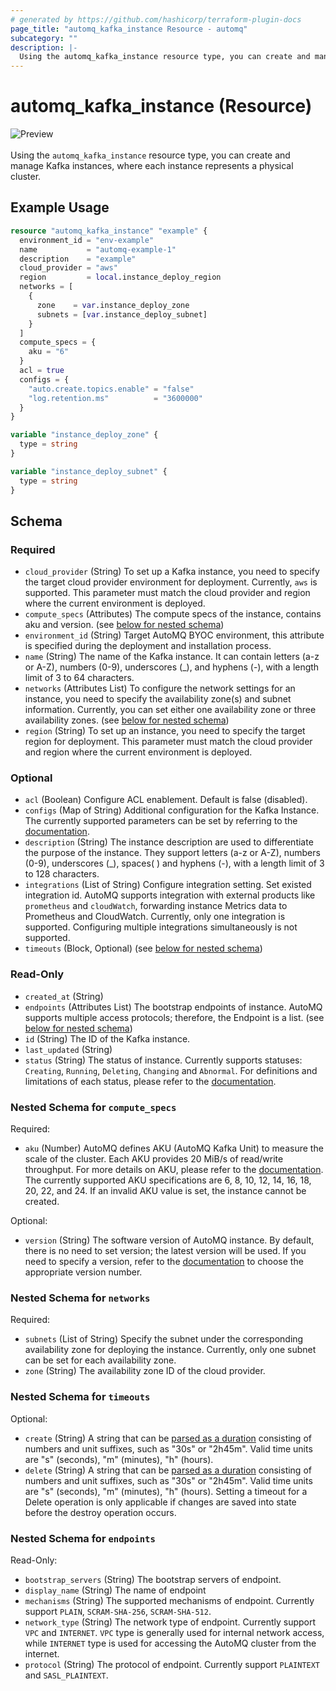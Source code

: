 ```yaml
---
# generated by https://github.com/hashicorp/terraform-plugin-docs
page_title: "automq_kafka_instance Resource - automq"
subcategory: ""
description: |-
  Using the automq_kafka_instance resource type, you can create and manage Kafka instances, where each instance represents a physical cluster.
---
```


# automq_kafka_instance (Resource)

![Preview](https://img.shields.io/badge/Lifecycle_Stage-Preview-blue?style=flat&logoColor=8A3BE2&labelColor=rgba)<br><br>Using the `automq_kafka_instance` resource type, you can create and manage Kafka instances, where each instance represents a physical cluster.

## Example Usage

```terraform
resource "automq_kafka_instance" "example" {
  environment_id = "env-example"
  name           = "automq-example-1"
  description    = "example"
  cloud_provider = "aws"
  region         = local.instance_deploy_region
  networks = [
    {
      zone    = var.instance_deploy_zone
      subnets = [var.instance_deploy_subnet]
    }
  ]
  compute_specs = {
    aku = "6"
  }
  acl = true
  configs = {
    "auto.create.topics.enable" = "false"
    "log.retention.ms"          = "3600000"
  }
}

variable "instance_deploy_zone" {
  type = string
}

variable "instance_deploy_subnet" {
  type = string
}
```

<!-- schema generated by tfplugindocs -->
## Schema

### Required

- `cloud_provider` (String) To set up a Kafka instance, you need to specify the target cloud provider environment for deployment. Currently, `aws` is supported. This parameter must match the cloud provider and region where the current environment is deployed.
- `compute_specs` (Attributes) The compute specs of the instance, contains aku and version. (see [below for nested schema](#nestedatt--compute_specs))
- `environment_id` (String) Target AutoMQ BYOC environment, this attribute is specified during the deployment and installation process.
- `name` (String) The name of the Kafka instance. It can contain letters (a-z or A-Z), numbers (0-9), underscores (_), and hyphens (-), with a length limit of 3 to 64 characters.
- `networks` (Attributes List) To configure the network settings for an instance, you need to specify the availability zone(s) and subnet information. Currently, you can set either one availability zone or three availability zones. (see [below for nested schema](#nestedatt--networks))
- `region` (String) To set up an instance, you need to specify the target region for deployment. This parameter must match the cloud provider and region where the current environment is deployed.

### Optional

- `acl` (Boolean) Configure ACL enablement. Default is false (disabled).
- `configs` (Map of String) Additional configuration for the Kafka Instance. The currently supported parameters can be set by referring to the [documentation](https://docs.automq.com/automq-cloud/using-automq-for-kafka/restrictions#instance-level-configuration).
- `description` (String) The instance description are used to differentiate the purpose of the instance. They support letters (a-z or A-Z), numbers (0-9), underscores (_), spaces( ) and hyphens (-), with a length limit of 3 to 128 characters.
- `integrations` (List of String) Configure integration setting. Set existed integration id. AutoMQ supports integration with external products like `prometheus` and `cloudWatch`, forwarding instance Metrics data to Prometheus and CloudWatch. Currently, only one integration is supported. Configuring multiple integrations simultaneously is not supported.
- `timeouts` (Block, Optional) (see [below for nested schema](#nestedblock--timeouts))

### Read-Only

- `created_at` (String)
- `endpoints` (Attributes List) The bootstrap endpoints of instance. AutoMQ supports multiple access protocols; therefore, the Endpoint is a list. (see [below for nested schema](#nestedatt--endpoints))
- `id` (String) The ID of the Kafka instance.
- `last_updated` (String)
- `status` (String) The status of instance. Currently supports statuses: `Creating`, `Running`, `Deleting`, `Changing` and `Abnormal`. For definitions and limitations of each status, please refer to the [documentation](https://docs.automq.com/automq-cloud/using-automq-for-kafka/manage-instances#lifecycle).

<a id="nestedatt--compute_specs"></a>
### Nested Schema for `compute_specs`

Required:

- `aku` (Number) AutoMQ defines AKU (AutoMQ Kafka Unit) to measure the scale of the cluster. Each AKU provides 20 MiB/s of read/write throughput. For more details on AKU, please refer to the [documentation](https://docs.automq.com/automq-cloud/subscriptions-and-billings/byoc-env-billings/billing-instructions-for-byoc#indicator-constraints). The currently supported AKU specifications are 6, 8, 10, 12, 14, 16, 18, 20, 22, and 24. If an invalid AKU value is set, the instance cannot be created.

Optional:

- `version` (String) The software version of AutoMQ instance. By default, there is no need to set version; the latest version will be used. If you need to specify a version, refer to the [documentation](https://docs.automq.com/automq-cloud/release-notes) to choose the appropriate version number.


<a id="nestedatt--networks"></a>
### Nested Schema for `networks`

Required:

- `subnets` (List of String) Specify the subnet under the corresponding availability zone for deploying the instance. Currently, only one subnet can be set for each availability zone.
- `zone` (String) The availability zone ID of the cloud provider.


<a id="nestedblock--timeouts"></a>
### Nested Schema for `timeouts`

Optional:

- `create` (String) A string that can be [parsed as a duration](https://pkg.go.dev/time#ParseDuration) consisting of numbers and unit suffixes, such as "30s" or "2h45m". Valid time units are "s" (seconds), "m" (minutes), "h" (hours).
- `delete` (String) A string that can be [parsed as a duration](https://pkg.go.dev/time#ParseDuration) consisting of numbers and unit suffixes, such as "30s" or "2h45m". Valid time units are "s" (seconds), "m" (minutes), "h" (hours). Setting a timeout for a Delete operation is only applicable if changes are saved into state before the destroy operation occurs.


<a id="nestedatt--endpoints"></a>
### Nested Schema for `endpoints`

Read-Only:

- `bootstrap_servers` (String) The bootstrap servers of endpoint.
- `display_name` (String) The name of endpoint
- `mechanisms` (String) The supported mechanisms of endpoint. Currently support `PLAIN`, `SCRAM-SHA-256`, `SCRAM-SHA-512`.
- `network_type` (String) The network type of endpoint. Currently support `VPC` and `INTERNET`. `VPC` type is generally used for internal network access, while `INTERNET` type is used for accessing the AutoMQ cluster from the internet.
- `protocol` (String) The protocol of endpoint. Currently support `PLAINTEXT` and `SASL_PLAINTEXT`.
